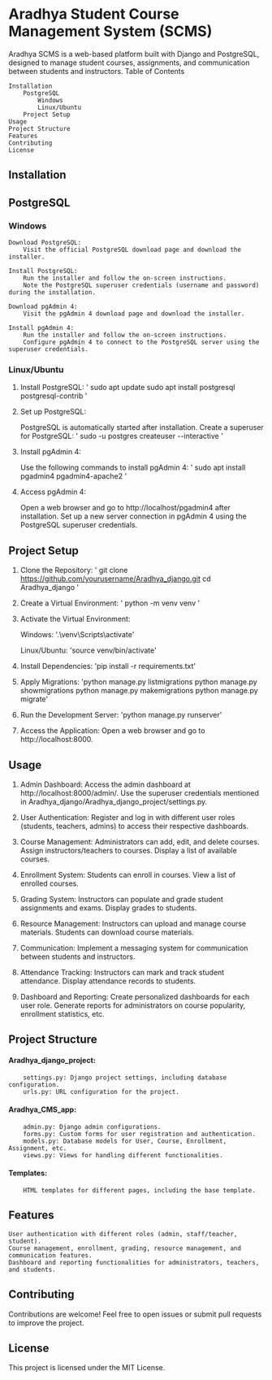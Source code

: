 # Aradhya Student Course Management System (SCMS)

Aradhya SCMS is a web-based platform built with Django and PostgreSQL, designed to manage student courses, assignments, and communication between students and instructors.
Table of Contents

    Installation
        PostgreSQL
            Windows
            Linux/Ubuntu
        Project Setup
    Usage
    Project Structure
    Features
    Contributing
    License

## Installation
## PostgreSQL
### Windows

    Download PostgreSQL:
        Visit the official PostgreSQL download page and download the installer.

    Install PostgreSQL:
        Run the installer and follow the on-screen instructions.
        Note the PostgreSQL superuser credentials (username and password) during the installation.

    Download pgAdmin 4:
        Visit the pgAdmin 4 download page and download the installer.

    Install pgAdmin 4:
        Run the installer and follow the on-screen instructions.
        Configure pgAdmin 4 to connect to the PostgreSQL server using the superuser credentials.

### Linux/Ubuntu
1. Install PostgreSQL:
'
sudo apt update
sudo apt install postgresql postgresql-contrib
'
2. Set up PostgreSQL:

    PostgreSQL is automatically started after installation.
    Create a superuser for PostgreSQL:
    '
    sudo -u postgres createuser --interactive
    '
3. Install pgAdmin 4:

    Use the following commands to install pgAdmin 4:
    '
    sudo apt install pgadmin4 pgadmin4-apache2
    '
4. Access pgAdmin 4:

    Open a web browser and go to http://localhost/pgadmin4 after installation.
    Set up a new server connection in pgAdmin 4 using the PostgreSQL superuser credentials.

## Project Setup

1. Clone the Repository:
'
git clone https://github.com/yourusername/Aradhya_django.git
cd Aradhya_django
'
2. Create a Virtual Environment:
'
python -m venv venv
'
3. Activate the Virtual Environment:

    Windows:
    '.\venv\Scripts\activate'

    Linux/Ubuntu:
    'source venv/bin/activate'
4. Install Dependencies:
'pip install -r requirements.txt'
5. Apply Migrations:
'python manage.py listmigrations
python manage.py showmigrations
python manage.py makemigrations
python manage.py migrate'
6. Run the Development Server:
'python manage.py runserver'
7. Access the Application:
Open a web browser and go to http://localhost:8000.

## Usage

1.    Admin Dashboard:
        Access the admin dashboard at http://localhost:8000/admin/.
        Use the superuser credentials mentioned in Aradhya_django/Aradhya_django_project/settings.py.

2.    User Authentication:
        Register and log in with different user roles (students, teachers, admins) to access their respective dashboards.

3.    Course Management:
        Administrators can add, edit, and delete courses.
        Assign instructors/teachers to courses.
        Display a list of available courses.

4.    Enrollment System:
        Students can enroll in courses.
        View a list of enrolled courses.

5.    Grading System:
        Instructors can populate and grade student assignments and exams.
        Display grades to students.

6.    Resource Management:
        Instructors can upload and manage course materials.
        Students can download course materials.

7.    Communication:
        Implement a messaging system for communication between students and instructors.

8.    Attendance Tracking:
        Instructors can mark and track student attendance.
        Display attendance records to students.

9.    Dashboard and Reporting:
        Create personalized dashboards for each user role.
        Generate reports for administrators on course popularity, enrollment statistics, etc.

## Project Structure

####    Aradhya_django_project:
        settings.py: Django project settings, including database configuration.
        urls.py: URL configuration for the project.

####    Aradhya_CMS_app:
        admin.py: Django admin configurations.
        forms.py: Custom forms for user registration and authentication.
        models.py: Database models for User, Course, Enrollment, Assignment, etc.
        views.py: Views for handling different functionalities.

####    Templates:
        HTML templates for different pages, including the base template.

## Features

    User authentication with different roles (admin, staff/teacher, student).
    Course management, enrollment, grading, resource management, and communication features.
    Dashboard and reporting functionalities for administrators, teachers, and students.

## Contributing

Contributions are welcome! Feel free to open issues or submit pull requests to improve the project.

## License
This project is licensed under the MIT License.
